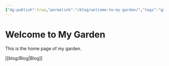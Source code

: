 ```yaml
---
{"dg-publish":true,"permalink":"/blog/welcome-to-my-garden/","tags":"gardenEntry","dgHomeLink":true,"dgPassFrontmatter":false}
---
```



# Welcome to My Garden
This is the home page of my garden.

[[blog/Blog|Blog]]
